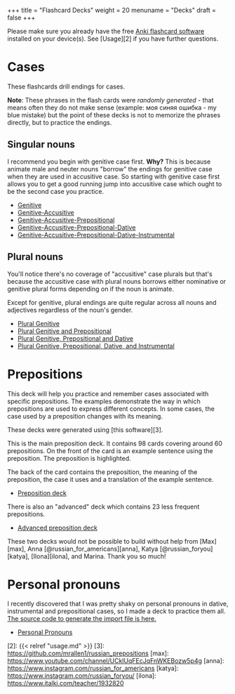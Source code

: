 +++
title = "Flashcard Decks"
weight = 20
menuname = "Decks"
draft = false
+++

Please make sure you already have the free [Anki flashcard software][1]
installed on your device(s). See [Usage][2] if you have further
questions.

# Cases #
These flashcards drill endings for cases.

**Note**: These phrases in the flash cards were *randomly generated* - that
means often they do not make sense (example: моя синяя ошибка - my blue
mistake) but the point of these decks is not to memorize the phrases
directly, but to practice the endings.

## Singular nouns ##
I recommend you begin with genitive case first. **Why?** This is because
animate male and neuter nouns "borrow" the endings for genitive case
when they are used in accusitive case. So starting with genitive
case first allows you to get a good running jump into accusitive
case which ought to be the second case you practice.

- [Genitive](/decks/Russian%20Genitive%20Case.apkg)
- [Genitive-Accusitive](/decks/Russian%20Genitive-Accusitive%20Cases.apkg)
- [Genitive-Accusitive-Prepositional](/decks/Russian%20Gen-Acc-Prep%20Cases.apkg)
- [Genitive-Accusitive-Prepositional-Dative](/decks/Russian%20Gen-Acc-Prep-Dat%20Cases.apkg)
- [Genitive-Accusitive-Prepositional-Dative-Instrumental](/decks/Russian%20Gen-Acc-Prep-Dat-Inst%20Cases.apkg)

## Plural nouns ##
You'll notice there's no coverage of "accusitive" case plurals but that's
because the accusitive case with plural nouns borrows either nominative or
genitive plural forms depending on if the noun is animate.

Except for genitive, plural endings are quite regular across all nouns and
adjectives regardless of the noun's gender.

- [Plural Genitive](/decks/Russian%20Cases%20-%20Gen%20-%20Plural%20nouns.apkg)
- [Plural Genitive and Prepositional](/decks/Russian%20Cases%20-%20Gen%20Prep%20-%20Plural%20nouns.apkg)
- [Plural Genitive, Prepositional and Dative](/decks/Russian%20Cases%20-%20Gen%20Prep%20Dat%20-%20Plural%20nouns.apkg)
- [Plural Genitive, Prepositional, Dative, and Instrumental](/decks/Russian%20Cases-All-Plural-nouns.apkg)

# Prepositions
This deck will help you practice and remember cases associated
with specific prepositions. The examples demonstrate the
way in which prepositions are used to express different concepts.
In some cases, the case used by a preposition changes with its
meaning.

These decks were generated using [this software][3].

This is the main preposition deck. It contains 98 cards covering
around 60 prepositions. On the front of the card is an example
sentence using the preposition.  The preposition is highlighted.

The back of the card contains the preposition, the meaning
of the preposition, the case it uses and a translation of
the example sentence.

- [Preposition deck](/decks/Russian%20Prepositions.apkg)

There is also an "advanced" deck which contains 23 less frequent
prepositions.

- [Advanced preposition deck](/decks/Russian%20Prepositions%20-%20Advanced.apkg)

These two decks would not be possible to build without help from
[Max][max], Anna [@russian\_for\_americans][anna],
Katya [@russian\_foryou][katya], [Ilona][ilona],
and Marina.  Thank you so much!

# Personal pronouns
I recently discovered that I was pretty shaky on personal pronouns in
dative, instrumental and prepositional cases, so I made a deck to practice
them all.  [The source code to generate the import file is here.](https://gist.github.com/mrallen1/eea475f2e1c6d67f82c667d17c8ccdd0)

- [Personal Pronouns](/decks/Personal%20Pronouns.apkg)

[1]: https://apps.ankiweb.net
[2]: {{< relref "usage.md" >}}
[3]: https://github.com/mrallen1/russian_prepositions
[max]: https://www.youtube.com/channel/UCklUqFEcJqFnWKEBozw5p4g
[anna]: https://www.instagram.com/russian_for_americans
[katya]: https://www.instagram.com/russian_foryou/
[ilona]: https://www.italki.com/teacher/1932820
